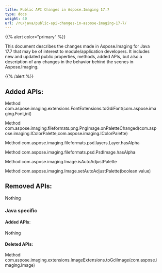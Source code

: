 ```yaml
---
title: Public API Changes in Aspose.Imaging 17.7
type: docs
weight: 40
url: /ru/java/public-api-changes-in-aspose-imaging-17-7/
---
```


{{% alert color="primary" %}} 

This document describes the changes made in Aspose.Imaging for Java 17.7 that may be of interest to module/application developers. It includes new and updated public properties, methods, added APIs, but also a description of any changes in the behavior behind the scenes in Aspose.Imaging.

{{% /alert %}} 

## **Added APIs:**
Method com.aspose.imaging.extensions.FontExtensions.toGdiFont(com.aspose.imaging.Font,int)

Method com.aspose.imaging.fileformats.png.PngImage.onPaletteChanged(com.aspose.imaging.IColorPalette,com.aspose.imaging.IColorPalette)

Method com.aspose.imaging.fileformats.psd.layers.Layer.hasAlpha

Method com.aspose.imaging.fileformats.psd.PsdImage.hasAlpha

Method com.aspose.imaging.Image.isAutoAdjustPalette

Method com.aspose.imaging.Image.setAutoAdjustPalette(boolean value)

## **Removed APIs:**
Nothing


### **Java specific**

#### **Added APIs:**

Nothing

#### **Deleted APIs:**

Method com.aspose.imaging.extensions.ImageExtensions.toGdiImage(com.aspose.imaging.Image)
